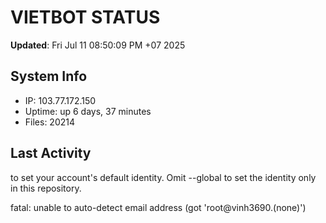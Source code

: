 # VIETBOT STATUS
**Updated**: Fri Jul 11 08:50:09 PM +07 2025

## System Info
- IP: 103.77.172.150
- Uptime: up 6 days, 37 minutes
- Files: 20214

## Last Activity

to set your account's default identity.
Omit --global to set the identity only in this repository.

fatal: unable to auto-detect email address (got 'root@vinh3690.(none)')
